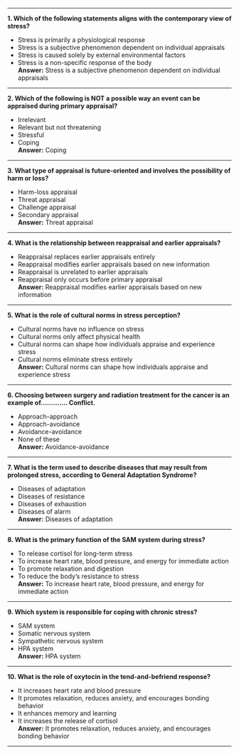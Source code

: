 

---

**1. Which of the following statements aligns with the contemporary view of stress?**  
- Stress is primarily a physiological response  
- Stress is a subjective phenomenon dependent on individual appraisals  
- Stress is caused solely by external environmental factors  
- Stress is a non-specific response of the body  
**Answer:** Stress is a subjective phenomenon dependent on individual appraisals

---

**2. Which of the following is NOT a possible way an event can be appraised during primary appraisal?**  
- Irrelevant  
- Relevant but not threatening  
- Stressful  
- Coping  
**Answer:** Coping

---

**3. What type of appraisal is future-oriented and involves the possibility of harm or loss?**  
- Harm-loss appraisal  
- Threat appraisal  
- Challenge appraisal  
- Secondary appraisal  
**Answer:** Threat appraisal

---

**4. What is the relationship between reappraisal and earlier appraisals?**  
- Reappraisal replaces earlier appraisals entirely  
- Reappraisal modifies earlier appraisals based on new information  
- Reappraisal is unrelated to earlier appraisals  
- Reappraisal only occurs before primary appraisal  
**Answer:** Reappraisal modifies earlier appraisals based on new information

---

**5. What is the role of cultural norms in stress perception?**  
- Cultural norms have no influence on stress  
- Cultural norms only affect physical health  
- Cultural norms can shape how individuals appraise and experience stress  
- Cultural norms eliminate stress entirely  
**Answer:** Cultural norms can shape how individuals appraise and experience stress

---

**6. Choosing between surgery and radiation treatment for the cancer is an example of…………. Conflict.**  
- Approach-approach  
- Approach-avoidance  
- Avoidance-avoidance  
- None of these  
**Answer:** Avoidance-avoidance

---

**7. What is the term used to describe diseases that may result from prolonged stress, according to General Adaptation Syndrome?**  
- Diseases of adaptation  
- Diseases of resistance  
- Diseases of exhaustion  
- Diseases of alarm  
**Answer:** Diseases of adaptation

---

**8. What is the primary function of the SAM system during stress?**  
- To release cortisol for long-term stress  
- To increase heart rate, blood pressure, and energy for immediate action  
- To promote relaxation and digestion  
- To reduce the body’s resistance to stress  
**Answer:** To increase heart rate, blood pressure, and energy for immediate action

---

**9. Which system is responsible for coping with chronic stress?**  
- SAM system  
- Somatic nervous system  
- Sympathetic nervous system  
- HPA system  
**Answer:** HPA system

---

**10. What is the role of oxytocin in the tend-and-befriend response?**  
- It increases heart rate and blood pressure  
- It promotes relaxation, reduces anxiety, and encourages bonding behavior  
- It enhances memory and learning  
- It increases the release of cortisol  
**Answer:** It promotes relaxation, reduces anxiety, and encourages bonding behavior

----
